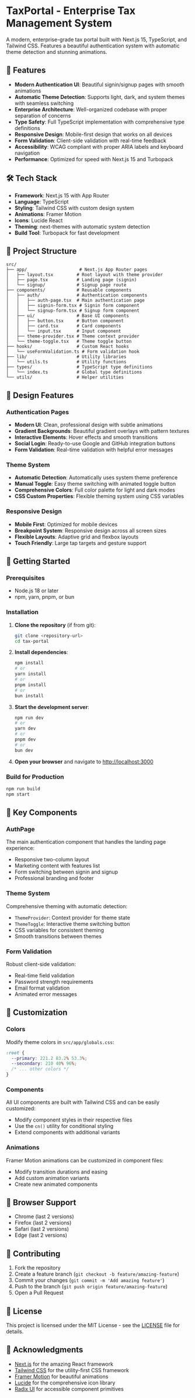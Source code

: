# TaxPortal - Enterprise Tax Management System

A modern, enterprise-grade tax portal built with Next.js 15, TypeScript, and Tailwind CSS. Features a beautiful authentication system with automatic theme detection and stunning animations.

## 🚀 Features

- **Modern Authentication UI**: Beautiful signin/signup pages with smooth animations
- **Automatic Theme Detection**: Supports light, dark, and system themes with seamless switching
- **Enterprise Architecture**: Well-organized codebase with proper separation of concerns
- **Type Safety**: Full TypeScript implementation with comprehensive type definitions
- **Responsive Design**: Mobile-first design that works on all devices
- **Form Validation**: Client-side validation with real-time feedback
- **Accessibility**: WCAG compliant with proper ARIA labels and keyboard navigation
- **Performance**: Optimized for speed with Next.js 15 and Turbopack

## 🛠 Tech Stack

- **Framework**: Next.js 15 with App Router
- **Language**: TypeScript
- **Styling**: Tailwind CSS with custom design system
- **Animations**: Framer Motion
- **Icons**: Lucide React
- **Theming**: next-themes with automatic system detection
- **Build Tool**: Turbopack for fast development

## 📁 Project Structure

```
src/
├── app/                    # Next.js App Router pages
│   ├── layout.tsx         # Root layout with theme provider
│   ├── page.tsx           # Landing page (signin)
│   └── signup/            # Signup page route
├── components/            # Reusable components
│   ├── auth/              # Authentication components
│   │   ├── auth-page.tsx  # Main authentication page
│   │   ├── signin-form.tsx # Signin form component
│   │   └── signup-form.tsx # Signup form component
│   ├── ui/                # Base UI components
│   │   ├── button.tsx     # Button component
│   │   ├── card.tsx       # Card components
│   │   └── input.tsx      # Input component
│   ├── theme-provider.tsx # Theme context provider
│   └── theme-toggle.tsx   # Theme toggle button
├── hooks/                 # Custom React hooks
│   └── useFormValidation.ts # Form validation hook
├── lib/                   # Utility libraries
│   └── utils.ts           # Utility functions
├── types/                 # TypeScript type definitions
│   └── index.ts           # Global type definitions
└── utils/                 # Helper utilities
```

## 🎨 Design Features

### Authentication Pages
- **Modern UI**: Clean, professional design with subtle animations
- **Gradient Backgrounds**: Beautiful gradient overlays with pattern textures
- **Interactive Elements**: Hover effects and smooth transitions
- **Social Login**: Ready-to-use Google and GitHub integration buttons
- **Form Validation**: Real-time validation with helpful error messages

### Theme System
- **Automatic Detection**: Automatically uses system theme preference
- **Manual Toggle**: Easy theme switching with animated toggle button
- **Comprehensive Colors**: Full color palette for light and dark modes
- **CSS Custom Properties**: Flexible theming system using CSS variables

### Responsive Design
- **Mobile First**: Optimized for mobile devices
- **Breakpoint System**: Responsive design across all screen sizes
- **Flexible Layouts**: Adaptive grid and flexbox layouts
- **Touch Friendly**: Large tap targets and gesture support

## 🚀 Getting Started

### Prerequisites
- Node.js 18 or later
- npm, yarn, pnpm, or bun

### Installation

1. **Clone the repository** (if from git):
   ```bash
   git clone <repository-url>
   cd tax-portal
   ```

2. **Install dependencies**:
   ```bash
   npm install
   # or
   yarn install
   # or
   pnpm install
   # or
   bun install
   ```

3. **Start the development server**:
   ```bash
   npm run dev
   # or
   yarn dev
   # or
   pnpm dev
   # or
   bun dev
   ```

4. **Open your browser** and navigate to [http://localhost:3000](http://localhost:3000)

### Build for Production

```bash
npm run build
npm start
```

## 🧩 Key Components

### AuthPage
The main authentication component that handles the landing page experience:
- Responsive two-column layout
- Marketing content with features list
- Form switching between signin and signup
- Professional branding and footer

### Theme System
Comprehensive theming with automatic detection:
- `ThemeProvider`: Context provider for theme state
- `ThemeToggle`: Interactive theme switching button
- CSS variables for consistent theming
- Smooth transitions between themes

### Form Validation
Robust client-side validation:
- Real-time field validation
- Password strength requirements
- Email format validation
- Animated error messages

## 🔧 Customization

### Colors
Modify theme colors in `src/app/globals.css`:
```css
:root {
  --primary: 221.2 83.2% 53.3%;
  --secondary: 210 40% 96%;
  /* ... other colors */
}
```

### Components
All UI components are built with Tailwind CSS and can be easily customized:
- Modify component styles in their respective files
- Use the `cn()` utility for conditional styling
- Extend components with additional variants

### Animations
Framer Motion animations can be customized in component files:
- Modify transition durations and easing
- Add custom animation variants
- Create new animated components

## 📱 Browser Support

- Chrome (last 2 versions)
- Firefox (last 2 versions)
- Safari (last 2 versions)
- Edge (last 2 versions)

## 🤝 Contributing

1. Fork the repository
2. Create a feature branch (`git checkout -b feature/amazing-feature`)
3. Commit your changes (`git commit -m 'Add amazing feature'`)
4. Push to the branch (`git push origin feature/amazing-feature`)
5. Open a Pull Request

## 📄 License

This project is licensed under the MIT License - see the [LICENSE](LICENSE) file for details.

## 🙏 Acknowledgments

- [Next.js](https://nextjs.org/) for the amazing React framework
- [Tailwind CSS](https://tailwindcss.com/) for the utility-first CSS framework
- [Framer Motion](https://www.framer.com/motion/) for beautiful animations
- [Lucide](https://lucide.dev/) for the comprehensive icon library
- [Radix UI](https://www.radix-ui.com/) for accessible component primitives
